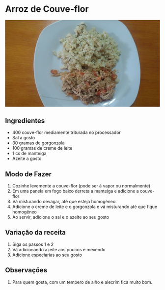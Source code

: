 # Arroz de Couve-flor

![Arroz de Couve-flor](images/arroz-couve-flor.jpeg)

## Ingredientes

* 400 couve-flor mediamente triturada no processador
* Sal a gosto
* 30 gramas de gorgonzola
* 100 gramas de creme de leite
* 1 cs de manteiga
* Azeite a gosto


## Modo de Fazer

1. Cozinhe levemente a couve-flor (pode ser à vapor ou normalmente)
2. Em uma panela em fogo baixo derreta a manteiga e adicione a couve-flor
3. Vá misturando devagar, até que esteja homogêneo.
4. Adicione o creme de leite e o gorgonzola e vá misturando até que fique homogêneo
5. Ao servir, adicione o sal e o azeite ao seu gosto


## Variação da receita

1. Siga os passos 1 e 2
2. Vá adicionando azeite aos poucos e mexendo
3. Adicione especiarias ao seu gosto

## Observações

1. Para quem gosta, com um tempero de alho e alecrim fica muito bom.
